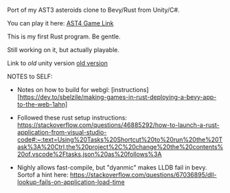 Port of my AST3 asteroids clone to Bevy/Rust from Unity/C#.

You can play it here: [AST4 Game Link](https://jmonasterio.github.io/ast4/)


This is my first Rust program. Be gentle.

Still working on it, but actually playable.


Link to *old* unity version [old version](https://github.com/jmonasterio/ast3)


NOTES to SELF:

- Notes on how to build for webgl: [instructions][https://dev.to/sbelzile/making-games-in-rust-deploying-a-bevy-app-to-the-web-1ahn]


- Followed these rust setup instructions: https://stackoverflow.com/questions/46885292/how-to-launch-a-rust-application-from-visual-studio-code#:~:text=Using%20Tasks%20Shortcut%20to%20run%20the%20Task%3A%20Ctrl,the%20project%2C%20change%20the%20contents%20of.vscode%2Ftasks.json%20as%20follows%3A

- Nighly allows fast-compile, but "dyanmic" makes LLDB fail in bevy. Sortof a hint here: https://stackoverflow.com/questions/67036895/dll-lookup-fails-on-application-load-time